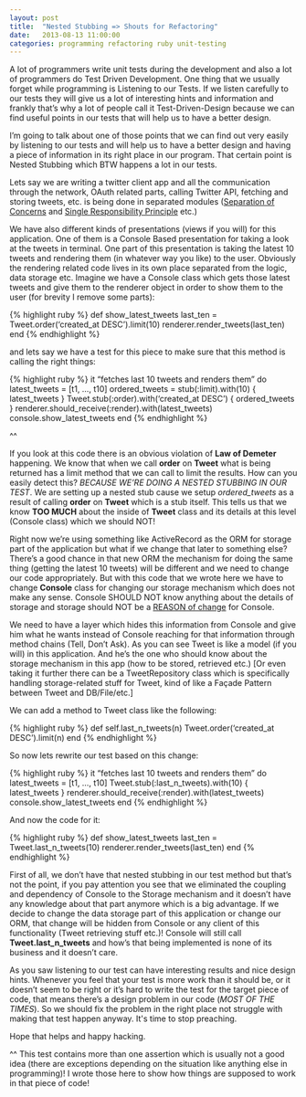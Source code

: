 ```yaml
---
layout: post
title:  "Nested Stubbing => Shouts for Refactoring"
date:   2013-08-13 11:00:00
categories: programming refactoring ruby unit-testing
---
```


A lot of programmers write unit tests during the development and also a lot of programmers do Test Driven Development. One thing that we usually forget while programming is Listening to our Tests. If we listen carefully to our tests they will give us a lot of interesting hints and information and frankly that’s why a lot of people call it Test-Driven-Design because we can find useful points in our tests that will help us to have a better design.

I’m going to talk about one of those points that we can find out very easily by listening to our tests and will help us to have a better design and having a piece of information in its right place in our program. That certain point is Nested Stubbing which BTW happens a lot in our tests.

Lets say we are writing a twitter client app and all the communication through the network, OAuth related parts, calling Twitter API, fetching and storing tweets, etc. is being done in separated modules ([Separation of Concerns](http://en.wikipedia.org/wiki/Separation_of_concerns)  and [Single Responsibility Principle](http://en.wikipedia.org/wiki/Separation_of_concerns) etc.)

We have also different kinds of presentations (views if you will) for this application. One of them is a Console Based presentation for taking a look at the tweets in terminal. One part of this presentation is taking the latest 10 tweets and rendering them (in whatever way you like) to the user. Obviously the rendering related code lives in its own place separated from the logic, data storage etc. Imagine we have a Console class which gets those latest tweets and give them to the renderer object in order to show them to the user (for brevity I remove some parts):

{% highlight ruby %}
def show_latest_tweets
    last_ten = Tweet.order(‘created_at DESC’).limit(10)
    renderer.render_tweets(last_ten)
end
{% endhighlight %}

and lets say we have a test for this piece to make sure that this method is calling the right things:

{% highlight ruby %}
it “fetches last 10 tweets and renders them” do
    latest_tweets = [t1, …, t10]
    ordered_tweets = stub(:limit).with(10) { latest_tweets }
    Tweet.stub(:order).with(‘created_at DESC’) { ordered_tweets }
    renderer.should_receive(:render).with(latest_tweets)
    console.show_latest_tweets
end
{% endhighlight %}

^^

If you look at this code there is an obvious violation of  **Law of Demeter** happening. We know that when we call **order** on **Tweet** what is being returned has a limit method that we can call to limit the results. How can you easily detect this? *BECAUSE WE’RE DOING A NESTED STUBBING IN OUR TEST*. We are setting up a nested stub cause we setup *ordered_tweets* as a result of calling **order** on **Tweet** which is a stub itself. This tells us that we know **TOO MUCH** about the inside of **Tweet** class and its details at this level (Console class) which we should NOT!

Right now we’re using something like ActiveRecord as the ORM for storage part of the application but what if we change that later to something else? There’s a good chance in that new ORM the mechanism for doing the same thing (getting the latest 10 tweets) will be different and we need to change our code appropriately. But with this code that we wrote here we have to change **Console** class for changing our storage mechanism which does not make any sense. Console SHOULD NOT know anything about the details of storage and storage should NOT be a [REASON of change](http://en.wikipedia.org/wiki/Single_responsibility_principle) for Console.

We need to have a layer which hides this information from Console and give him what he wants instead of Console reaching for that information through method chains (Tell, Don’t Ask). As you can see Tweet is like a model (if you will) in this application. And he’s the one who should know about the storage mechanism in this app (how to be stored, retrieved etc.) [Or even taking it further there can be a TweetRepository class which is specifically handling storage-related stuff for Tweet, kind of like a Façade Pattern between Tweet and DB/File/etc.]

We can add a method to Tweet class like the following:

{% highlight ruby %}
def self.last_n_tweets(n)
    Tweet.order(‘created_at DESC’).limit(n)
end
{% endhighlight %}

So now lets rewrite our test based on this change:

{% highlight ruby %}
it “fetches last 10 tweets and renders them” do
    latest_tweets = [t1, …, t10]
    Tweet.stub(:last_n_tweets).with(10) { latest_tweets }
    renderer.should_receive(:render).with(latest_tweets)
    console.show_latest_tweets
end
{% endhighlight %}

And now the code for it:

{% highlight ruby %}
def show_latest_tweets
    last_ten = Tweet.last_n_tweets(10)
    renderer.render_tweets(last_ten)
end
{% endhighlight %}

First of all, we don’t have that nested stubbing in our test method but that’s not the point, if you pay attention you see that we eliminated the coupling and dependency of Console to the Storage mechanism and it doesn’t have any knowledge about that part anymore which is a big advantage. If we decide to change the data storage part of this application or change our ORM, that change will be hidden from Console or any client of this functionality (Tweet retrieving stuff etc.)! Console will still call **Tweet.last_n_tweets** and how’s that being implemented is none of its business and it doesn’t care.

As you saw listening to our test can have interesting results and nice design hints. Whenever you feel that your test is more work than it should be, or it doesn’t seem to be right or it’s hard to write the test for the target piece of code, that means there’s a design problem in our code (*MOST OF THE TIMES*). So we should fix the problem in the right place not struggle with making that test happen anyway. It's time to stop preaching.

Hope that helps and happy hacking.

^^ This test contains more than one assertion which is usually not a good idea (there are exceptions depending on the situation like anything else in programming)!  I wrote those here to show how things are supposed to work in that piece of code!
